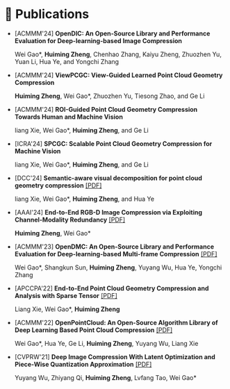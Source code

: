 
# 📝 Publications

- [ACMMM'24] **OpenDIC: An Open-Source Library and Performance Evaluation for Deep-learning-based Image Compression**
  
  Wei Gao*, **Huiming Zheng**, Chenhao Zhang, Kaiyu Zheng, Zhuozhen Yu, Yuan Li, Hua Ye, and Yongchi Zhang
  

- [ACMMM'24] **ViewPCGC: View-Guided Learned Point Cloud Geometry Compression**
  
  **Huiming Zheng**, Wei Gao*, Zhuozhen Yu, Tiesong Zhao, and Ge Li


- [ACMMM'24] **ROI-Guided Point Cloud Geometry Compression Towards Human and Machine Vision**
  
  liang Xie, Wei Gao*, **Huiming Zheng**, and Ge Li

- [ICRA'24] **SPCGC: Scalable Point Cloud Geometry Compression for Machine Vision**
  
  liang Xie, Wei Gao*, **Huiming Zheng**, and Ge Li


- [DCC'24] **Semantic-aware visual decomposition for point cloud geometry compression**
<a href='https://ieeexplore.ieee.org/abstract/document/10533835/'><i class="fa fa-file-pdf"></i>[PDF]</a>
  
  liang Xie, Wei Gao*, **Huiming Zheng**, and Hua Ye
<!-- [[PDF]](https://ieeexplore.ieee.org/abstract/document/10533835/) -->


- [AAAI'24] **End-to-End RGB-D Image Compression via Exploiting Channel-Modality Redundancy**
<a href='https://ojs.aaai.org/index.php/AAAI/article/view/28588'><i class="fa fa-file-pdf"></i>[PDF]</a>
  
  **Huiming Zheng**, Wei Gao*
<!-- [[PDF]](https://ojs.aaai.org/index.php/AAAI/article/view/28588) -->

- [ACMMM'23] **OpenDMC: An Open-Source Library and Performance Evaluation for Deep-learning-based Multi-frame Compression**
<a href='https://dl.acm.org/doi/abs/10.1145/3581783.3613464'><i class="fa fa-file-pdf"></i>[PDF]</a>
  
  Wei Gao*, Shangkun Sun, **Huiming Zheng**, Yuyang Wu, Hua Ye, Yongchi Zhang
<!-- [[PDF]](https://dl.acm.org/doi/abs/10.1145/3581783.3613464) -->

- [APCCPA'22] **End-to-End Point Cloud Geometry Compression and Analysis with Sparse Tensor**
<a href='https://dl.acm.org/doi/abs/10.1145/3552457.3555726'><i class="fa fa-file-pdf"></i>[PDF]</a>
  
  Liang Xie, Wei Gao*, **Huiming Zheng**
<!-- [[PDF]](https://dl.acm.org/doi/abs/10.1145/3552457.3555726) -->

- [ACMMM'22] **OpenPointCloud: An Open-Source Algorithm Library of Deep Learning Based Point Cloud Compression**
<a href='https://dl.acm.org/doi/abs/10.1145/3503161.3548545'><i class="fa fa-file-pdf"></i>[PDF]</a>

  Wei Gao*, Hua Ye, Ge Li, **Huiming Zheng**, Yuyang Wu, Liang Xie
<!-- [[PDF]](https://dl.acm.org/doi/abs/10.1145/3503161.3548545) -->


- [CVPRW'21] **Deep Image Compression With Latent Optimization and Piece-Wise Quantization Approximation**
<a href='https://openaccess.thecvf.com/content/CVPR2021W/CLIC/papers/Wu_Deep_Image_Compression_With_Latent_Optimization_and_Piece-Wise_Quantization_Approximation_CVPRW_2021_paper.pdf'><i class="fa fa-file-pdf"></i>[PDF]</a>
  
  Yuyang Wu, Zhiyang Qi, **Huiming Zheng**, Lvfang Tao, Wei Gao*
<!-- [[PDF]](https://openaccess.thecvf.com/content/CVPR2021W/CLIC/papers/Wu_Deep_Image_Compression_With_Latent_Optimization_and_Piece-Wise_Quantization_Approximation_CVPRW_2021_paper.pdf) -->



